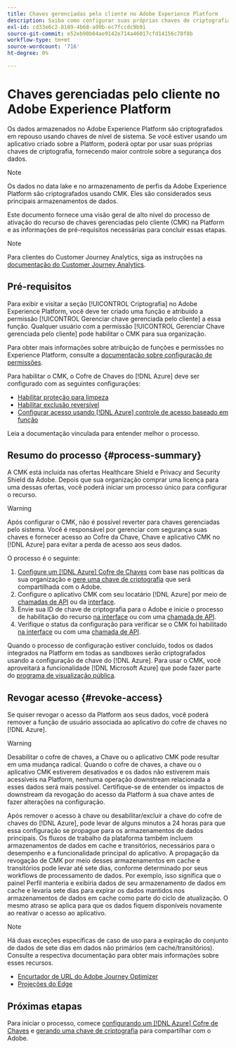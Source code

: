 ```yaml
---
title: Chaves gerenciadas pelo cliente no Adobe Experience Platform
description: Saiba como configurar suas próprias chaves de criptografia para dados armazenados no Adobe Experience Platform.
exl-id: cd33e6c2-8189-4b68-a99b-ec7fccdc9b91
source-git-commit: e52eb90b64ae9142e714a46017cfd14156c78f8b
workflow-type: tm+mt
source-wordcount: '716'
ht-degree: 0%

---
```


# Chaves gerenciadas pelo cliente no Adobe Experience Platform

Os dados armazenados no Adobe Experience Platform são criptografados em repouso usando chaves de nível de sistema. Se você estiver usando um aplicativo criado sobre a Platform, poderá optar por usar suas próprias chaves de criptografia, fornecendo maior controle sobre a segurança dos dados.

>[!NOTE]
>
>Os dados no data lake e no armazenamento de perfis da Adobe Experience Platform são criptografados usando CMK. Eles são considerados seus principais armazenamentos de dados.

Este documento fornece uma visão geral de alto nível do processo de ativação do recurso de chaves gerenciadas pelo cliente (CMK) na Platform e as informações de pré-requisitos necessárias para concluir essas etapas.

>[!NOTE]
>
>Para clientes do Customer Journey Analytics, siga as instruções na [documentação do Customer Journey Analytics](https://experienceleague.adobe.com/docs/analytics-platform/using/cja-privacy/cmk.html?lang=pt-BR).

## Pré-requisitos

Para exibir e visitar a seção [!UICONTROL Criptografia] no Adobe Experience Platform, você deve ter criado uma função e atribuído a permissão [!UICONTROL Gerenciar chave gerenciada pelo cliente] a essa função. Qualquer usuário com a permissão [!UICONTROL Gerenciar Chave gerenciada pelo cliente] pode habilitar o CMK para sua organização.

Para obter mais informações sobre atribuição de funções e permissões no Experience Platform, consulte a [documentação sobre configuração de permissões](https://experienceleague.adobe.com/docs/platform-learn/getting-started-for-data-architects-and-data-engineers/configure-permissions.html).

Para habilitar o CMK, o Cofre de Chaves do [!DNL Azure] deve ser configurado com as seguintes configurações:

* [Habilitar proteção para limpeza](https://learn.microsoft.com/en-us/azure/key-vault/general/soft-delete-overview#purge-protection)
* [Habilitar exclusão reversível](https://learn.microsoft.com/en-us/azure/key-vault/general/soft-delete-overview)
* [Configurar acesso usando [!DNL Azure] controle de acesso baseado em função](https://learn.microsoft.com/en-us/azure/role-based-access-control/)

Leia a documentação vinculada para entender melhor o processo.

## Resumo do processo {#process-summary}

A CMK está incluída nas ofertas Healthcare Shield e Privacy and Security Shield da Adobe. Depois que sua organização comprar uma licença para uma dessas ofertas, você poderá iniciar um processo único para configurar o recurso.

>[!WARNING]
>
>Após configurar o CMK, não é possível reverter para chaves gerenciadas pelo sistema. Você é responsável por gerenciar com segurança suas chaves e fornecer acesso ao Cofre da Chave, Chave e aplicativo CMK no [!DNL Azure] para evitar a perda de acesso aos seus dados.

O processo é o seguinte:

1. [Configure um [!DNL Azure] Cofre de Chaves](./azure-key-vault-config.md) com base nas políticas da sua organização e [gere uma chave de criptografia](./azure-key-vault-config.md#generate-a-key) que será compartilhada com o Adobe.
1. Configure o aplicativo CMK com seu locatário [!DNL Azure] por meio de [chamadas de API](./api-set-up.md#register-app) ou da [interface](./ui-set-up.md#register-app).
1. Envie sua ID de chave de criptografia para o Adobe e inicie o processo de habilitação do recurso [na interface](./ui-set-up.md#send-to-adobe) ou com uma [chamada de API](./api-set-up.md#send-to-adobe).
1. Verifique o status da configuração para verificar se o CMK foi habilitado [na interface](./ui-set-up.md#check-status) ou com uma [chamada de API](./api-set-up.md#check-status).

Quando o processo de configuração estiver concluído, todos os dados integrados na Platform em todas as sandboxes serão criptografados usando a configuração de chave do [!DNL Azure]. Para usar o CMK, você aproveitará a funcionalidade [!DNL Microsoft Azure] que pode fazer parte do [programa de visualização pública](https://azure.microsoft.com/en-ca/support/legal/preview-supplemental-terms/).

## Revogar acesso {#revoke-access}

Se quiser revogar o acesso da Platform aos seus dados, você poderá remover a função de usuário associada ao aplicativo do cofre de chaves no [!DNL Azure].

>[!WARNING]
>
>Desabilitar o cofre de chaves, a Chave ou o aplicativo CMK pode resultar em uma mudança radical. Quando o cofre de chaves, a chave ou o aplicativo CMK estiverem desativados e os dados não estiverem mais acessíveis na Platform, nenhuma operação downstream relacionada a esses dados será mais possível. Certifique-se de entender os impactos de downstream da revogação do acesso da Platform à sua chave antes de fazer alterações na configuração.

Após remover o acesso à chave ou desabilitar/excluir a chave do cofre de chaves do [!DNL Azure], pode levar de alguns minutos a 24 horas para que essa configuração se propague para os armazenamentos de dados principais. Os fluxos de trabalho da plataforma também incluem armazenamentos de dados em cache e transitórios, necessários para o desempenho e a funcionalidade principal do aplicativo. A propagação da revogação de CMK por meio desses armazenamentos em cache e transitórios pode levar até sete dias, conforme determinado por seus workflows de processamento de dados. Por exemplo, isso significa que o painel Perfil manteria e exibiria dados de seu armazenamento de dados em cache e levaria sete dias para expirar os dados mantidos nos armazenamentos de dados em cache como parte do ciclo de atualização. O mesmo atraso se aplica para que os dados fiquem disponíveis novamente ao reativar o acesso ao aplicativo.

>[!NOTE]
>
>Há duas exceções específicas de caso de uso para a expiração do conjunto de dados de sete dias em dados não primários (em cache/transitórios). Consulte a respectiva documentação para obter mais informações sobre esses recursos.<ul><li>[Encurtador de URL do Adobe Journey Optimizer](https://experienceleague.adobe.com/docs/journey-optimizer/using/sms/sms-configuration.html?lang=pt-BR#message-preset-sms)</li><li>[Projeções do Edge](https://experienceleague.adobe.com/docs/experience-platform/profile/home.html#edge-projections)</li></ul>

## Próximas etapas

Para iniciar o processo, comece [configurando um [!DNL Azure] Cofre de Chaves](./azure-key-vault-config.md) e [gerando uma chave de criptografia](./azure-key-vault-config.md#generate-a-key) para compartilhar com o Adobe.
